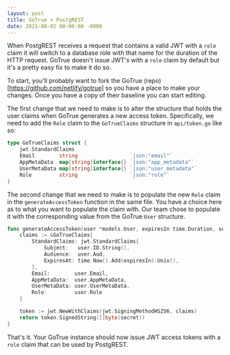```yaml
---
layout: post
title: GoTrue + PostgREST
date: 2021-08-02 00:00:00 -0000
---
```

When PostgREST receives a request that contains a valid JWT with a `role` claim it will switch to a database role with that name for the duration of the HTTP request.  GoTrue doesn't issue JWT's with a `role` claim by default but it's a pretty easy fix to make it do so.

To start, you'll probably want to fork the GoTrue (repo)[https://github.com/netlify/gotrue] so you have a place to make your changes.  Once you have a copy of their baseline you can start editing.

The first change that we need to make is to alter the structure that holds the user claims when GoTrue generates a new access token.  Specifically, we need to add the `Role` claim to the `GoTrueClaims` structure in `api/token.go` like so:

```go
type GoTrueClaims struct {
	jwt.StandardClaims
	Email        string                 `json:"email"`
	AppMetaData  map[string]interface{} `json:"app_metadata"`
	UserMetaData map[string]interface{} `json:"user_metadata"`
	Role         string                 `json:"role"`
}
```

The second change that we need to make is to populate the new `Role` claim in the `generateAccessToken` function in the same file.   You have a choice here as to what you want to populate the claim with.  Our team chose to populate it with the corresponding value from the GoTrue `User` structure.

```go
func generateAccessToken(user *models.User, expiresIn time.Duration, secret string) (string, error) {
	claims := &GoTrueClaims{
		StandardClaims: jwt.StandardClaims{
			Subject:   user.ID.String(),
			Audience:  user.Aud,
			ExpiresAt: time.Now().Add(expiresIn).Unix(),
		},
		Email:        user.Email,
		AppMetaData:  user.AppMetaData,
		UserMetaData: user.UserMetaData,
		Role:         user.Role
	}

	token := jwt.NewWithClaims(jwt.SigningMethodHS256, claims)
	return token.SignedString([]byte(secret))
}
```

That's it.  Your GoTrue instance should now issue JWT access tokens with a `role` claim that can be used by PostgREST.

